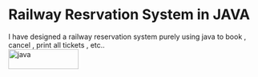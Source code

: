 <h1><b>Railway Resrvation System in JAVA</b></h1>
<div>
  I have designed a railway reservation system purely using java to book , cancel , print all tickets , etc..
</div>
  <div style="padding-top=100px;margin-top=25px">
  <img src="https://img.shields.io/badge/Java-ED8B00?style=for-the-badge&logo=java&logoColor=white" alt="java"height="40" width="140"/>
  </div>
